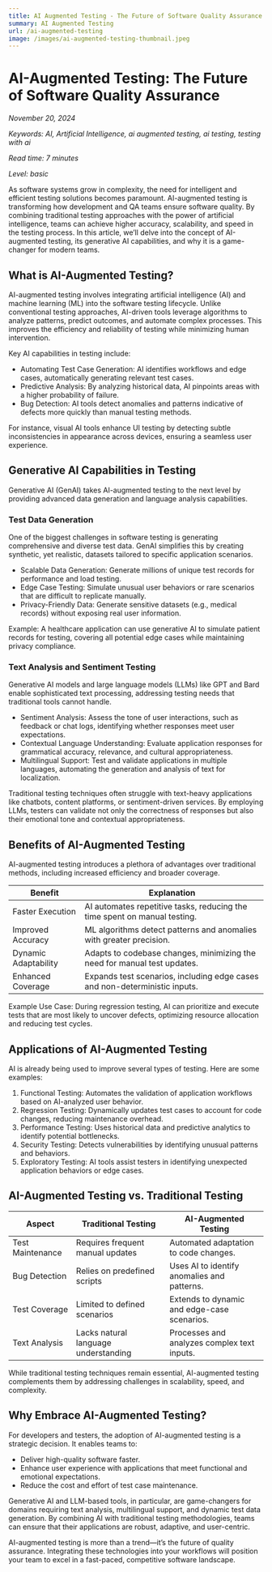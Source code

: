 ```yaml
---
title: AI Augmented Testing - The Future of Software Quality Assurance
summary: AI Augmented Testing
url: /ai-augmented-testing
image: /images/ai-augmented-testing-thumbnail.jpeg
---
```


# AI-Augmented Testing: The Future of Software Quality Assurance

_November 20, 2024_

_Keywords: AI, Artificial Intelligence, ai augmented testing, ai testing, testing with ai_

_Read time: 7 minutes_

_Level: basic_

As software systems grow in complexity, the need for intelligent and efficient testing solutions becomes paramount. AI-augmented testing is transforming how development and QA teams ensure software quality. By combining traditional testing approaches with the power of artificial intelligence, teams can achieve higher accuracy, scalability, and speed in the testing process. In this article, we’ll delve into the concept of AI-augmented testing, its generative AI capabilities, and why it is a game-changer for modern teams.

## What is AI-Augmented Testing?

AI-augmented testing involves integrating artificial intelligence (AI) and machine learning (ML) into the software testing lifecycle. Unlike conventional testing approaches, AI-driven tools leverage algorithms to analyze patterns, predict outcomes, and automate complex processes. This improves the efficiency and reliability of testing while minimizing human intervention.

Key AI capabilities in testing include:
- Automating Test Case Generation: AI identifies workflows and edge cases, automatically generating relevant test cases.
- Predictive Analysis: By analyzing historical data, AI pinpoints areas with a higher probability of failure.
- Bug Detection: AI tools detect anomalies and patterns indicative of defects more quickly than manual testing methods.

For instance, visual AI tools enhance UI testing by detecting subtle inconsistencies in appearance across devices, ensuring a seamless user experience.

## Generative AI Capabilities in Testing

Generative AI (GenAI) takes AI-augmented testing to the next level by providing advanced data generation and language analysis capabilities.

### Test Data Generation

One of the biggest challenges in software testing is generating comprehensive and diverse test data. GenAI simplifies this by creating synthetic, yet realistic, datasets tailored to specific application scenarios.

- Scalable Data Generation: Generate millions of unique test records for performance and load testing.
- Edge Case Testing: Simulate unusual user behaviors or rare scenarios that are difficult to replicate manually.
- Privacy-Friendly Data: Generate sensitive datasets (e.g., medical records) without exposing real user information.

Example: A healthcare application can use generative AI to simulate patient records for testing, covering all potential edge cases while maintaining privacy compliance.

### Text Analysis and Sentiment Testing

Generative AI models and large language models (LLMs) like GPT and Bard enable sophisticated text processing, addressing testing needs that traditional tools cannot handle.

- Sentiment Analysis: Assess the tone of user interactions, such as feedback or chat logs, identifying whether responses meet user expectations.
- Contextual Language Understanding: Evaluate application responses for grammatical accuracy, relevance, and cultural appropriateness.
- Multilingual Support: Test and validate applications in multiple languages, automating the generation and analysis of text for localization.

Traditional testing techniques often struggle with text-heavy applications like chatbots, content platforms, or sentiment-driven services. By employing LLMs, testers can validate not only the correctness of responses but also their emotional tone and contextual appropriateness.

## Benefits of AI-Augmented Testing

AI-augmented testing introduces a plethora of advantages over traditional methods, including increased efficiency and broader coverage.

| Benefit               | Explanation |
| --------              | -------     |
| Faster Execution | AI automates repetitive tasks, reducing the time spent on manual testing. |
| Improved Accuracy | ML algorithms detect patterns and anomalies with greater precision.|
| Dynamic Adaptability | Adapts to codebase changes, minimizing the need for manual test updates. |
| Enhanced Coverage | Expands test scenarios, including edge cases and non-deterministic inputs.|

Example Use Case: During regression testing, AI can prioritize and execute tests that are most likely to uncover defects, optimizing resource allocation and reducing test cycles.

## Applications of AI-Augmented Testing

AI is already being used to improve several types of testing. Here are some examples:

1.	Functional Testing: Automates the validation of application workflows based on AI-analyzed user behavior.
2.	Regression Testing: Dynamically updates test cases to account for code changes, reducing maintenance overhead.
3.	Performance Testing: Uses historical data and predictive analytics to identify potential bottlenecks.
4.	Security Testing: Detects vulnerabilities by identifying unusual patterns and behaviors.
5.	Exploratory Testing: AI tools assist testers in identifying unexpected application behaviors or edge cases.

## AI-Augmented Testing vs. Traditional Testing

| Aspect               | Traditional Testing | AI-Augmented Testing |
| --------              | -------     | -------  |
| Test Maintenance | Requires frequent manual updates | Automated adaptation to code changes. |
| Bug Detection | Relies on predefined scripts | Uses AI to identify anomalies and patterns. |
| Test Coverage | Limited to defined scenarios | Extends to dynamic and edge-case scenarios. |
| Text Analysis | Lacks natural language understanding | Processes and analyzes complex text inputs.|

While traditional testing techniques remain essential, AI-augmented testing complements them by addressing challenges in scalability, speed, and complexity.

## Why Embrace AI-Augmented Testing?

For developers and testers, the adoption of AI-augmented testing is a strategic decision. It enables teams to:

- Deliver high-quality software faster.
- Enhance user experience with applications that meet functional and emotional expectations.
- Reduce the cost and effort of test case maintenance.

Generative AI and LLM-based tools, in particular, are game-changers for domains requiring text analysis, multilingual support, and dynamic test data generation. By combining AI with traditional testing methodologies, teams can ensure that their applications are robust, adaptive, and user-centric.

AI-augmented testing is more than a trend—it’s the future of quality assurance. Integrating these technologies into your workflows will position your team to excel in a fast-paced, competitive software landscape.